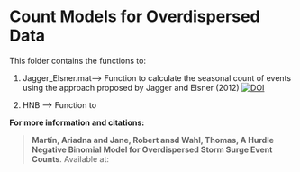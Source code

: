 # Count Models for Overdispersed Data

This folder contains the functions to: 

1) Jagger_Elsner.mat--> Function to calculate the seasonal count of events using the approach proposed by Jagger and Elsner (2012) [![DOI](https://img.shields.io/badge/DOI-10.1029%2F2024GL113576-blue)](https://doi.org/10.1175/JAMC-D-11-0107.1)

2) HNB --> Function to 


**For more information and citations:**
> **Martín, Ariadna and Jane, Robert ansd Wahl, Thomas, A Hurdle Negative Binomial Model for Overdispersed Storm Surge Event Counts**. Available at: 





